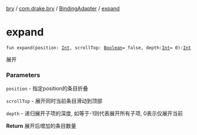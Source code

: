 [brv](../../index.md) / [com.drake.brv](../index.md) / [BindingAdapter](index.md) / [expand](./expand.md)

# expand

`fun expand(position: `[`Int`](https://kotlinlang.org/api/latest/jvm/stdlib/kotlin/-int/index.html)`, scrollTop: `[`Boolean`](https://kotlinlang.org/api/latest/jvm/stdlib/kotlin/-boolean/index.html)` = false, depth: `[`Int`](https://kotlinlang.org/api/latest/jvm/stdlib/kotlin/-int/index.html)` = 0): `[`Int`](https://kotlinlang.org/api/latest/jvm/stdlib/kotlin/-int/index.html)

展开

### Parameters

`position` - 指定position的条目折叠

`scrollTop` - 展开同时当前条目滑动到顶部

`depth` - 递归展开子项的深度, 如等于-1则代表展开所有子项, 0表示仅展开当前

**Return**
展开后增加的条目数量

